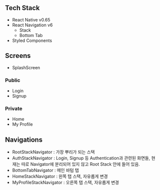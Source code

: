 ## Tech Stack

- React Native v0.65
- React Navigation v6
  - Stack
  - Bottom Tab
- Styled Components

## Screens

- SplashScreen

### Public

- Login
- Signup

### Private

- Home
- My Profile

## Navigations

- RootStackNavigator : 가장 뿌리가 되는 스택
- AuthStackNavigator : Login, Signup 등 Authentication과 관련된 화면들, 현재는 따로 Navigator에 분리되어 있지 않고 Root Stack 안에 들어 있음.
- BottomTabNavigator : 메인 바텀 탭
- HomeStackNavigator : 왼쪽 탭 스택, 자유롭게 변경
- MyProfileStackNavigator : 오른쪽 탭 스택, 자유롭게 변경
